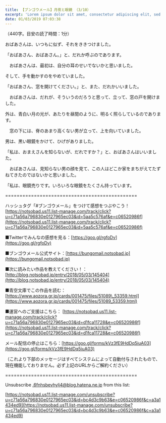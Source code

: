 ```yaml
---
title: 【ブンゴウメール】月夜と眼鏡 （3/10）
excerpt: 'Lorem ipsum dolor sit amet, consectetur adipiscing elit, sed do eiusmod tempor incididunt ut labore et dolore magna aliqua. Praesent elementum facilisis leo vel fringilla est ullamcorper eget. At imperdiet dui accumsan sit amet nulla facilisi morbi tempus.'
date: 01/03/2019 07:03:38
---
```


（440字。目安の読了時間：1分）

おばあさんは、いつもに似ず、それをききつけました。

「おばあさん、おばあさん。」と、だれか呼ぶのであります。

　おばあさんは、最初は、自分の耳のせいでないかと思いました。

そして、手を動かすのをやめていました。

「おばあさん、窓を開けてください。」と、また、だれかいいました。

　おばあさんは、だれが、そういうのだろうと思って、立って、窓の戸を開けました。

外は、青白い月の光が、あたりを昼間のように、明るく照らしているのであります。

　窓の下には、脊のあまり高くない男が立って、上を向いていました。

男は、黒い眼鏡をかけて、ひげがありました。

「私は、おまえさんを知らないが、だれですか？」と、おばあさんはいいました。

　おばあさんは、見知らない男の顔を見て、この人はどこか家をまちがえてたずねてきたのではないかと思いました。

「私は、眼鏡売りです。いろいろな眼鏡をたくさん持っています。

\==============================================

ハッシュタグ「#ブンゴウメール」をつけて感想をつぶやこう！ [https://notsobad.us11.list-manage.com/track/click?u=c71a56a796830e0127965ec03&id=5aa5c576af&e=c06520986f](https://notsobad.us11.list-manage.com/track/click?u=c71a56a796830e0127965ec03&id=5aa5c576af&e=c06520986f)

■Twitterでみんなの感想を見る：[https://goo.gl/rgfoDv](https://goo.gl/rgfoDv)

■ブンゴウメール公式サイト：[https://bungomail.notsobad.jp](https://bungomail.notsobad.jp)

■次に読みたい作品を教えてください！：[http://blog.notsobad.jp/entry/2018/05/03/145404](http://blog.notsobad.jp/entry/2018/05/03/145404)

■青空文庫でこの作品を読む：[https://www.aozora.gr.jp/cards/001475/files/51089\_53359.html](https://www.aozora.gr.jp/cards/001475/files/51089_53359.html)

■運営へのご支援はこちら： [https://notsobad.us11.list-manage.com/track/click?u=c71a56a796830e0127965ec03&id=d1fca11728&e=c06520986f](https://notsobad.us11.list-manage.com/track/click?u=c71a56a796830e0127965ec03&id=d1fca11728&e=c06520986f)

メール配信の停止はこちら：[https://goo.gl/forms/kVz3fE9HdDq5iuA03](https://goo.gl/forms/kVz3fE9HdDq5iuA03)

（これより下部のメッセージはすべてシステムによって自動付与されたもので、現在機能しておりません。必ず上記のURLからご解約ください）

\==============================================

Unsubscribe .6fnhsbevhylj4@blog.hatena.ne.jp from this list:

[https://notsobad.us11.list-manage.com/unsubscribe?u=c71a56a796830e0127965ec03&id=bc4d3c9b63&e=c06520986f&c=a3a1434ed9](https://notsobad.us11.list-manage.com/unsubscribe?u=c71a56a796830e0127965ec03&id=bc4d3c9b63&e=c06520986f&c=a3a1434ed9)
